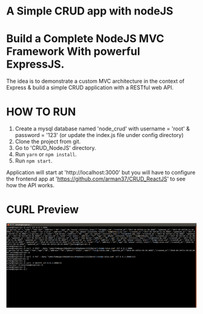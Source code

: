 A Simple CRUD app with nodeJS
==================================
Build a Complete NodeJS MVC Framework With powerful ExpressJS.
====================================================================

The idea is to demonstrate a custom MVC architecture in the context of Express & build a simple CRUD application with a RESTful web API.

HOW TO RUN
========
1. Create a mysql database named 'node_crud' with username = 'root' & password = '123' (or update the index.js file
        under config directory)
2. Clone the project from git.
3. Go to 'CRUD_NodeJS' directory.
4. Run `yarn` or `npm install`.
5. Run `npm start`.

Application will start at 'http://localhost:3000' but you will have to configure the frontend app at 'https://github.com/arman37/CRUD_ReactJS' to see how the API works.


CURL Preview
========
![Screenshot](/screenshots/screenshot.png)